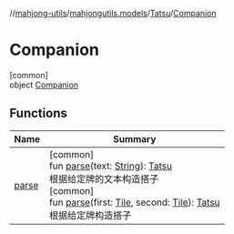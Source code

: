 //[mahjong-utils](../../../../index.md)/[mahjongutils.models](../../index.md)/[Tatsu](../index.md)/[Companion](index.md)

# Companion

[common]\
object [Companion](index.md)

## Functions

| Name | Summary |
|---|---|
| [parse](parse.md) | [common]<br>fun [parse](parse.md)(text: [String](https://kotlinlang.org/api/latest/jvm/stdlib/kotlin-stdlib/kotlin/-string/index.html)): [Tatsu](../index.md)<br>根据给定牌的文本构造搭子<br>[common]<br>fun [parse](parse.md)(first: [Tile](../../-tile/index.md), second: [Tile](../../-tile/index.md)): [Tatsu](../index.md)<br>根据给定牌构造搭子 |
